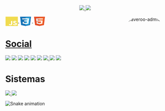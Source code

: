 <div align="center">
  <a href="https://github.com/faveroo">
  <img height="180em" src="https://github-readme-stats.vercel.app/api?username=faveroo&show_icons=true&theme=dark&include_all_commits=true&count_private=true&title_color=blue"/>
  <img height="180em" src="https://github-readme-stats.vercel.app/api/top-langs/?username=faveroo&layout=compact&langs_count=7&theme=dark&title_color=blue"/>
</div>

<div style="display: inline_block"><br>
  <img align="center" alt="faveroo-Js" height="30" width="40" src="https://raw.githubusercontent.com/devicons/devicon/master/icons/javascript/javascript-plain.svg">
  <img align="center" alt="faveroo-CSS" height="30" width="40" src="https://raw.githubusercontent.com/devicons/devicon/master/icons/css3/css3-original.svg">
  <img align="center" alt="faveroo-HTML" height="30" width="40" src="https://raw.githubusercontent.com/devicons/devicon/master/icons/html5/html5-original.svg">
  <img align="right" alt="faveroo-admfofo" height="250" style="border-radius:50px;" src="https://cdn.discordapp.com/attachments/931380276322521091/941799468662140998/Cat_Glitter_GIF_-_Cat_Glitter_Kitty_-_Discover__Share_GIFs.gif">
 </div>
 
 ##
 
 

  
 <div>
   
   <h1> Social </h1>
   
  <a href="https://instagram.com/favero.gb" target="_blank"> <img src="https://img.shields.io/badge/-Instagram-%23E4405F?style=for-the-badge&logo=instagram&logoColor=white" target="_blank"></a>
   <a href="https://www.tiktok.com/@faavero?fromUrl=%2Frainznn&lang=pt-BR" target="_blank"> <img src="https://img.shields.io/badge/TikTok-000000?style=for-the-badge&logo=tiktok&logoColor=white"></a>
   <a href="https://www.reddit.com/user/InsideOdd7447" target="_blank"> <img src="https://img.shields.io/badge/Reddit-FF4500?style=for-the-badge&logo=reddit&logoColor=white"></a>
   <a href="https://twitter.com/erboporevf" target="_blank"> <img src="https://img.shields.io/badge/Twitter-1DA1F2?style=for-the-badge&logo=twitter&logoColor=white"></a>
   <a href="https://open.spotify.com/user/893unysyk1i8rzc3f9zkt4nyn" target="_blank"> <img src="https://img.shields.io/badge/Spotify-1ED760?&style=for-the-badge&logo=spotify&logoColor=white"></a>
   <a href="https://soundcloud.com/faverokkj" target="_blank"> <img src="https://img.shields.io/badge/SoundCloud-FF3300?style=for-the-badge&logo=soundcloud&logoColor=white"></a>
   <a href="https://discord.gg/tHAbDudHpt" target="_blank"> <img src="https://img.shields.io/badge/Discord-0088CC?logo=discord&logoColor=white&style=for-the-badge"> </a>
   <a href="https://steamcommunity.com/profiles/76561199109226253/" target="_blank"> <img src="https://img.shields.io/badge/Steam-000000?style=for-the-badge&logo=steam&logoColor=white"></a>
   <a href="https://www.youtube.com/channel/UCxqVePCpiMkskSfdO8T0mLA" target="_blank"> <img src="https://img.shields.io/badge/YouTube-FF0000?style=for-the-badge&logo=youtube&logoColor=white"></a>
   
   
 </div>
  
  <div>
    <h1> Sistemas </h1>
    <a href="https://github.com/faveroo" target="_blank"> <img src="https://img.shields.io/badge/Android-3DDC84?style=for-the-badge&logo=android&logoColor=white"> </a>
    <a href="https://github.com/faveroo" target="_blank"> <img src="https://img.shields.io/badge/Windows-0078D6?style=for-the-badge&logo=windows&logoColor=white"> </a>
 
 ![Snake animation](https://github.com/faveroo/faveroo/blob/output/github-contribution-grid-snake.svg)
 
 
  
